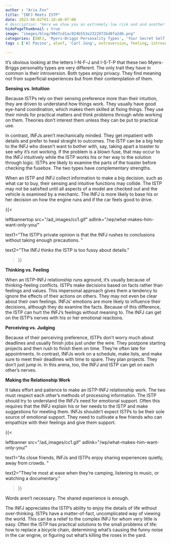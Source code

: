 ```yaml
---
author : "Aria Fox"
title: "INFJ Meets ISTP"
date: 2023-08-02T01:10:48-07:00
# description: "Here we show you an extremely low risk and and another medium risk approach to earn passive income "
hidePageThumbnail : true 
image: "images/blog/90d7cd1ac924b553e2322972bd8fa2d6.png"
categories: [INFJ, 'Myers-Briggs Personality Types', 'Your Secret Self']
tags : ['Al Pacino', aloof, 'Carl Jung', extraversion, feeling, introversion, introvert, judging, MBTI, Myers-Briggs, perceiving, personality, personality type, psychology, relationships, thinking, 'Tiger Woods']

---
```


It’s obvious looking at the letters I-N-F-J and I-S-T-P that these two Myers-Briggs personality types are very different. The only trait they have in common is their introversion. Both types enjoy privacy. They find meaning not from superficial experiences but from their contemplation of them.

**Sensing vs. Intuition**

Because ISTPs rely on their sensing preference more than their intuition, they are driven to understand how things work. They usually have good eye-hand coordination, which makes them skilled at fixing things. They use their minds for practical matters and think problems through while working on them. Theories don’t interest them unless they can be put to practical use.

In contrast, INFJs aren’t mechanically minded. They get impatient with details and prefer to head straight to outcomes. The ISTP can be a big help to the INFJ who doesn’t want to bother with, say, taking apart a toaster to see why it’s not working. If the problem is a blown fuse, that may occur to the INFJ intuitively while the ISTP works his or her way to the solution through logic. ISTPs are likely to examine the parts of the toaster before checking the fusebox. The two types have complementary strengths.

When an ISTP and INFJ collect information to make a big decision, such as what car to buy, their sensing and intuitive functions may collide. The ISTP may not be satisfied until all aspects of a model are checked out and the vehicle is examined by a mechanic. The INFJ is more likely to base his or her decision on how the engine runs and if the car feels good to drive. 


<!-- <p><a href="https://b2079ao3af6w8x6oqqmceog410.hop.clickbank.net" class="one" target="_blank" title="Soutmate Compatibility Reading">Get Your Soutmate Compatibility Reading Now</a></p> -->

{{< 

leftbannertop src="/ad_images/cc1.gif" adlink="/wp/what-makes-him-want-only-you/"  

text1="The ISTP’s private opinion is that the INFJ rushes to conclusions without taking enough precautions. " 

text2="The INFJ thinks the ISTP is too fussy about details."

>}}

**Thinking vs. Feeling**

When an ISTP-INFJ relationship runs aground, it’s usually because of thinking-feeling conflicts. ISTPs make decisions based on facts rather than feelings and values. This impersonal approach gives them a tendency to ignore the effects of their actions on others. They may not even be clear about their own feelings. INFJs’ emotions are more likely to influence their decisions, although they do examine the facts. Because of this difference, the ISTP can hurt the INFJ’s feelings without meaning to. The INFJ can get on the ISTP’s nerves with his or her emotional reactions.

**Perceiving vs. Judging**

Because of their perceiving preference, ISTPs don’t worry much about deadlines and usually finish jobs just under the wire. They postpone starting projects and then rush to finish them on time. They’re often late for appointments. In contrast, INFJs work on a schedule, make lists, and make sure to meet their deadlines with time to spare. They plan projects. They don’t just jump in. In this arena, too, the INFJ and ISTP can get on each other’s nerves.

**Making the Relationship Work**

It takes effort and patience to make an ISTP-INFJ relationship work. The two must respect each other’s methods of processing information. The ISTP should try to understand the INFJ’s need for emotional support. Often this requires that the INFJ explain his or her needs to the ISTP and make suggestions for meeting them. INFJs shouldn’t expect ISTPs to be their sole source of emotional support. They need to cultivate a few friends who can empathize with their feelings and give them support.

{{< 

leftbanner src="/ad_images/cc1.gif" adlink="/wp/what-makes-him-want-only-you/"  

text1="As close friends, INFJs and ISTPs enjoy sharing experiences quietly, away from crowds. " 

text2="They’re most at ease when they’re camping, listening to music, or watching a documentary."

>}}

Words aren’t necessary. The shared experience is enough.

The INFJ appreciates the ISTP’s ability to enjoy the details of life without over-thinking. ISTPs have a matter-of-fact, uncomplicated way of viewing the world. This can be a relief to the complex INFJ for whom very little is easy. Often the ISTP has practical solutions to the small problems of life: how to replace a bicycle chain, determining what’s causing the funny noise in the car engine, or figuring out what’s killing the roses in the yard.


